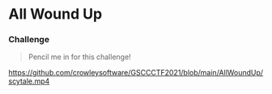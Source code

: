 # All Wound Up

### Challenge
> Pencil me in for this challenge!

https://github.com/crowleysoftware/GSCCCTF2021/blob/main/AllWoundUp/scytale.mp4


